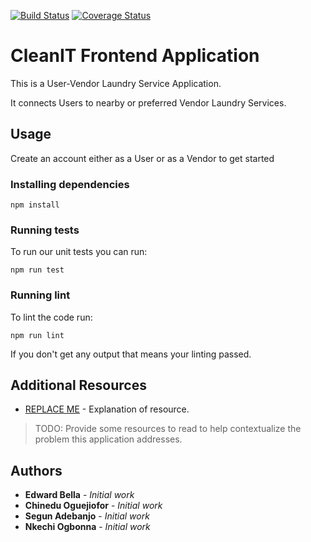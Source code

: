 [![Build Status](https://travis-ci.org/Enye-Team-Cougar/cleanit-frontend.svg?branch=master)](https://travis-ci.org/Enye-Team-Cougar/cleanit-frontend) [![Coverage Status](https://coveralls.io/repos/github/Enye-Team-Cougar/cleanit-frontend/badge.svg?branch=master)](https://coveralls.io/github/Enye-Team-Cougar/cleanit-frontend?branch=master)


# CleanIT Frontend Application

This is a User-Vendor Laundry Service Application.

It connects Users to nearby or preferred Vendor Laundry Services.

## Usage

Create an account either as a User or as a Vendor to get started

### Installing dependencies

```
npm install
```

### Running tests

To run our unit tests you can run:

```
npm run test
```

### Running lint

To lint the code run:

```
npm run lint
```

If you don't get any output that means your linting passed.

## Additional Resources

- [REPLACE ME](https://example.com) - Explanation of resource.

> TODO: Provide some resources to read to help contextualize the problem this application addresses.

## Authors

- **Edward Bella** - _Initial work_
- **Chinedu Oguejiofor** - _Initial work_
- **Segun Adebanjo** - _Initial work_
- **Nkechi Ogbonna** - _Initial work_
